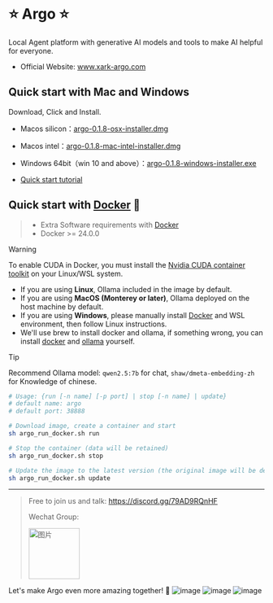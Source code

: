 # ⭐ Argo ⭐
Local Agent platform with generative AI models and tools to make AI helpful for everyone.
- Official Website: www.xark-argo.com 

## Quick start with Mac and Windows
Download, Click and Install.
 
- Macos silicon：[argo-0.1.8-osx-installer.dmg](https://github.com/xark-argo/argo/releases/download/v0.1.8/argo-0.1.8-osx-installer.dmg)
- Macos intel：[argo-0.1.8-mac-intel-installer.dmg](https://github.com/xark-argo/argo/releases/download/v0.1.8/argo-0.1.8-mac-intel-installer.dmg)
- Windows 64bit（win 10 and above）：[argo-0.1.8-windows-installer.exe](https://github.com/xark-argo/argo/releases/download/v0.1.8/argo-0.1.8-windows-installer.exe)

- [Quick start tutorial](https://docs.xark-argo.com/)

## Quick start with [Docker](https://www.docker.com/) 🐳
>- Extra Software requirements with [Docker](https://www.docker.com/)
>- Docker >= 24.0.0

> [!WARNING]  
> To enable CUDA in Docker, you must install the
> [Nvidia CUDA container toolkit](https://docs.nvidia.com/dgx/nvidia-container-runtime-upgrade/)
> on your Linux/WSL system.

- If you are using **Linux**, Ollama included in the image by default.
- If you are using **MacOS (Monterey or later)**, Ollama deployed on the host machine by default.
- If you are using **Windows**, please manually install [Docker](https://www.docker.com/) and WSL environment, then follow Linux instructions.
- We'll use brew to install docker and ollama, if something wrong, you can install [docker](https://www.docker.com/) and [ollama](https://ollama.com/download) yourself.

> [!TIP]  
> Recommend Ollama model: `qwen2.5:7b` for chat, `shaw/dmeta-embedding-zh` for Knowledge of chinese.

  ```bash    
  # Usage: {run [-n name] [-p port] | stop [-n name] | update}
  # default name: argo
  # default port: 38888
  
  # Download image, create a container and start
  sh argo_run_docker.sh run
  
  # Stop the container (data will be retained)
  sh argo_run_docker.sh stop
  
  # Update the image to the latest version (the original image will be deleted)
  sh argo_run_docker.sh update
  ```

---
> Free to join us and talk: https://discord.gg/79AD9RQnHF
> 
> Wechat Group:
>
> <img src="https://github.com/user-attachments/assets/ca0694f0-8311-4900-8731-3adca910c5a0" alt="图片" style="width:100px;height:100px;">

Let's make Argo even more amazing together! 💪
![image](https://github.com/user-attachments/assets/b1d38101-9a50-4eb7-ad00-8b464e889738)
![image](https://github.com/user-attachments/assets/25825314-3b5d-4223-8c9d-7f11dc64a09d)
![image](https://github.com/user-attachments/assets/c9e15ce7-ab02-4f1a-ac7d-16c47030876f)
